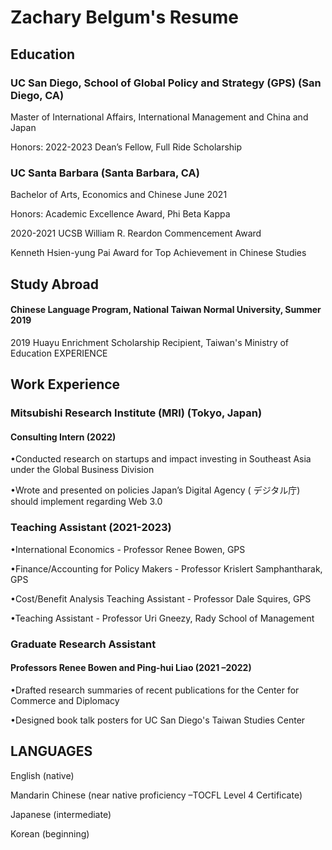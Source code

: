 # Zachary Belgum's Resume

## Education
### UC San Diego, School of Global Policy and Strategy (GPS) (San Diego, CA)
Master of International Affairs, International Management and China and Japan

Honors: 2022-2023 Dean’s Fellow, Full Ride Scholarship


### UC Santa Barbara (Santa Barbara, CA)
Bachelor of Arts, Economics and Chinese June 2021

Honors: Academic Excellence Award, Phi Beta Kappa

2020-2021 UCSB William R. Reardon Commencement Award

Kenneth Hsien-yung Pai Award for Top Achievement in Chinese Studies 

## Study Abroad

#### Chinese Language Program, National Taiwan Normal University, Summer 2019

2019 Huayu Enrichment Scholarship Recipient, Taiwan's Ministry of Education 
EXPERIENCE


## Work Experience

### Mitsubishi Research Institute (MRI) (Tokyo, Japan) 
#### Consulting Intern (2022)
•Conducted research on startups and impact investing in Southeast Asia under the Global Business Division

•Wrote and presented on policies Japan’s Digital Agency ( デジタル庁) should implement regarding Web 3.0

### Teaching Assistant (2021-2023)
•International Economics - Professor Renee Bowen, GPS

•Finance/Accounting for Policy Makers - Professor Krislert Samphantharak, GPS

•Cost/Benefit Analysis Teaching Assistant - Professor Dale Squires, GPS 

•Teaching Assistant - Professor Uri Gneezy, Rady School of Management

### Graduate Research Assistant
#### Professors Renee Bowen and Ping-hui Liao (2021 –2022)

•Drafted research summaries of recent publications for the Center for Commerce and Diplomacy

•Designed book talk posters for UC San Diego's Taiwan Studies Center





## LANGUAGES
English (native)

Mandarin Chinese (near native proficiency –TOCFL Level 4 Certificate) 

Japanese (intermediate)

Korean (beginning) 
